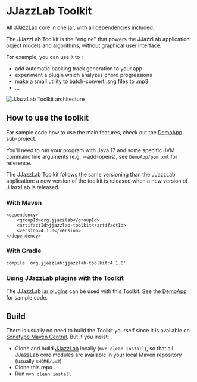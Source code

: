 # JJazzLab Toolkit

All [JJazzLab](https://github.com/jjazzboss/JJazzLab) core in one jar, with all dependencies included.

The JJazzLab Toolkit is the "engine" that powers the JJazzLab application: object models and algorithms, without graphical user interface.

For example, you can use it to :

- add automatic backing track generation to your app
- experiment a plugin which analyzes chord progressions
- make a small utility to batch-convert .sng files to .mp3 
- ...

![JJazzLab Toolkit architecture](https://github.com/jjazzboss/JJazzLab/blob/master/graphics/JJazzLab-Core-blocks.png)


## How to use the toolkit

For sample code how to use the main features, check out the [DemoApp](https://github.com/jjazzboss/JJazzLabToolkit/tree/main/DemoApp) sub-project.

You'll need to run your program with Java 17 and some specific JVM command line arguments (e.g. --add-opens), see `DemoApp/pom.xml` for reference.

The JJazzLab Toolkit follows the same versioning than the JJazzLab application: a new version of the toolkit is released when a new version of JJazzLab is released.

### With Maven
```
<dependency>
    <groupId>org.jjazzlab</groupId>
    <artifactId>jjazzlab-toolkit</artifactId>
    <version>4.1.0</version>
</dependency>
```

### With Gradle
```
compile 'org.jjazzlab:jjazzlab-toolkit:4.1.0'
```

### Using JJazzLab plugins with the Toolkit

The JJazzLab [jar plugins](https://github.com/jjazzboss/JJazzLabJarPlugins) can be used with this Toolkit. See the [DemoApp](https://github.com/jjazzboss/JJazzLabToolkit/tree/main/DemoApp) for sample code.

## Build

There is usually no need to build the Toolkit yourself since it is available on [Sonatype Maven Central](https://central.sonatype.com). But if you insist:
 
- Clone and build [JJazzLab](https://github.com/jjazzboss/JJazzLab) locally (`mvn clean install`), so that all JJazzLab core modules are available in your local Maven repository (usually `$HOME/.m2`)
- Clone this repo 
- Run `mvn clean install`
